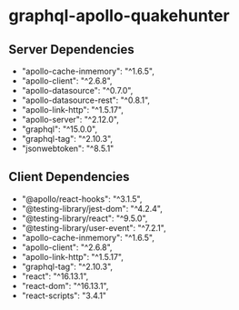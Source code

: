 # graphql-apollo-quakehunter
## Server Dependencies 
 - "apollo-cache-inmemory": "^1.6.5",
 - "apollo-client": "^2.6.8",
 - "apollo-datasource": "^0.7.0",
 - "apollo-datasource-rest": "^0.8.1",
 - "apollo-link-http": "^1.5.17",
 - "apollo-server": "^2.12.0",
 - "graphql": "^15.0.0",
 - "graphql-tag": "^2.10.3",
 - "jsonwebtoken": "^8.5.1"
## Client Dependencies
 - "@apollo/react-hooks": "^3.1.5",
 - "@testing-library/jest-dom": "^4.2.4",
 - "@testing-library/react": "^9.5.0",
 - "@testing-library/user-event": "^7.2.1",
 - "apollo-cache-inmemory": "^1.6.5",
 - "apollo-client": "^2.6.8",
 - "apollo-link-http": "^1.5.17",
 - "graphql-tag": "^2.10.3",
 - "react": "^16.13.1",
 - "react-dom": "^16.13.1",
 - "react-scripts": "3.4.1"
